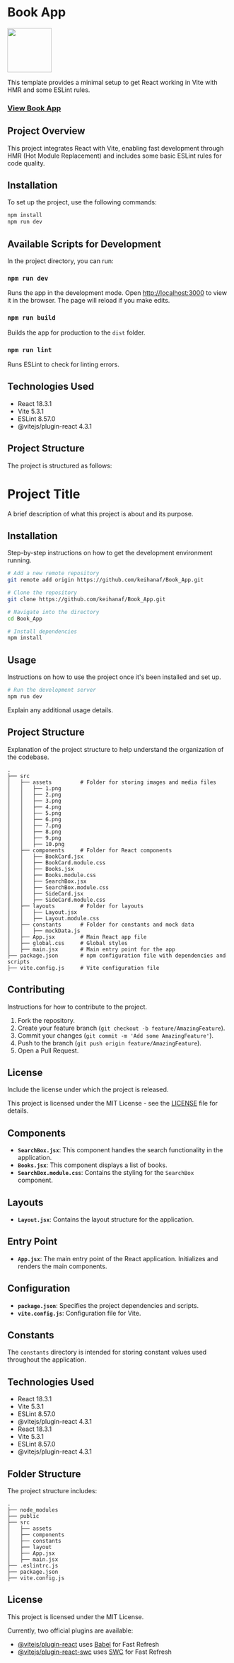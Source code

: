 
# Book App

<img src="https://user-images.githubusercontent.com/74038190/212257467-871d32b7-e401-42e8-a166-fcfd7baa4c6b.gif" width="100">

This template provides a minimal setup to get React working in Vite with HMR and some ESLint rules.

<h3><a href="/">View Book App</a></h3>

## Project Overview
This project integrates React with Vite, enabling fast development through HMR (Hot Module Replacement) and includes some basic ESLint rules for code quality.

## Installation
To set up the project, use the following commands:

```sh
npm install
npm run dev
```

## Available Scripts for Development
In the project directory, you can run:

### `npm run dev`
Runs the app in the development mode. Open [http://localhost:3000](http://localhost:3000) to view it in the browser. The page will reload if you make edits.

### `npm run build`
Builds the app for production to the `dist` folder.

### `npm run lint`
Runs ESLint to check for linting errors.

## Technologies Used
- React 18.3.1
- Vite 5.3.1
- ESLint 8.57.0
- @vitejs/plugin-react 4.3.1

## Project Structure

The project is structured as follows:

# Project Title

A brief description of what this project is about and its purpose.

## Installation

Step-by-step instructions on how to get the development environment running.

```bash
# Add a new remote repository
git remote add origin https://github.com/keihanaf/Book_App.git

# Clone the repository
git clone https://github.com/keihanaf/Book_App.git

# Navigate into the directory
cd Book_App

# Install dependencies
npm install
```

## Usage

Instructions on how to use the project once it's been installed and set up.

```bash
# Run the development server
npm run dev
```

Explain any additional usage details.

## Project Structure

Explanation of the project structure to help understand the organization of the codebase.

```plaintext
.
├── src
│   ├── assets         # Folder for storing images and media files
│   │   ├── 1.png
│   │   ├── 2.png
│   │   ├── 3.png
│   │   ├── 4.png
│   │   ├── 5.png
│   │   ├── 6.png
│   │   ├── 7.png
│   │   ├── 8.png
│   │   ├── 9.png
│   │   ├── 10.png
│   ├── components     # Folder for React components
│   │   ├── BookCard.jsx
│   │   ├── BookCard.module.css
│   │   ├── Books.jsx
│   │   ├── Books.module.css
│   │   ├── SearchBox.jsx
│   │   ├── SearchBox.module.css
│   │   ├── SideCard.jsx
│   │   ├── SideCard.module.css
│   ├── layouts        # Folder for layouts
│   │   ├── Layout.jsx
│   │   ├── Layout.module.css
│   ├── constants      # Folder for constants and mock data
│   │   ├── mockData.js
│   ├── App.jsx        # Main React app file
│   ├── global.css     # Global styles
│   ├── main.jsx       # Main entry point for the app
├── package.json       # npm configuration file with dependencies and scripts
├── vite.config.js     # Vite configuration file
```

## Contributing

Instructions for how to contribute to the project.

1. Fork the repository.
2. Create your feature branch (`git checkout -b feature/AmazingFeature`).
3. Commit your changes (`git commit -m 'Add some AmazingFeature'`).
4. Push to the branch (`git push origin feature/AmazingFeature`).
5. Open a Pull Request.

## License

Include the license under which the project is released.

This project is licensed under the MIT License - see the [LICENSE](LICENSE) file for details.

## Components

- **`SearchBox.jsx`**: This component handles the search functionality in the application.
- **`Books.jsx`**: This component displays a list of books.
- **`SearchBox.module.css`**: Contains the styling for the `SearchBox` component.

## Layouts

- **`Layout.jsx`**: Contains the layout structure for the application.

## Entry Point

- **`App.jsx`**: The main entry point of the React application. Initializes and renders the main components.

## Configuration

- **`package.json`**: Specifies the project dependencies and scripts.
- **`vite.config.js`**: Configuration file for Vite.

## Constants

The `constants` directory is intended for storing constant values used throughout the application.

## Technologies Used
- React 18.3.1
- Vite 5.3.1
- ESLint 8.57.0
- @vitejs/plugin-react 4.3.1
- React 18.3.1
- Vite 5.3.1
- ESLint 8.57.0
- @vitejs/plugin-react 4.3.1

## Folder Structure
The project structure includes:

```plaintext
.
├── node_modules
├── public
├── src
│   ├── assets
│   ├── components
│   ├── constants
│   ├── layout
│   ├── App.jsx
│   ├── main.jsx
├── .eslintrc.js
├── package.json
├── vite.config.js
```

## License
This project is licensed under the MIT License.

Currently, two official plugins are available:

- [@vitejs/plugin-react](https://github.com/vitejs/vite-plugin-react/blob/main/packages/plugin-react/README.md) uses [Babel](https://babeljs.io/) for Fast Refresh
- [@vitejs/plugin-react-swc](https://github.com/vitejs/vite-plugin-react-swc) uses [SWC](https://swc.rs/) for Fast Refresh
